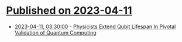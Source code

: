 # [Published on 2023-04-11](index.md)

* [2023-04-11, 03:30:00](https://science.slashdot.org/story/23/04/11/0116254/physicists-extend-qubit-lifespan-in-pivotal-validation-of-quantum-computing?utm_source=rss1.0mainlinkanon&utm_medium=feed) - [Physicists Extend Qubit Lifespan In Pivotal Validation of Quantum Computing](https://science.slashdot.org/story/23/04/11/0116254/physicists-extend-qubit-lifespan-in-pivotal-validation-of-quantum-computing?utm_source=rss1.0mainlinkanon&utm_medium=feed)
